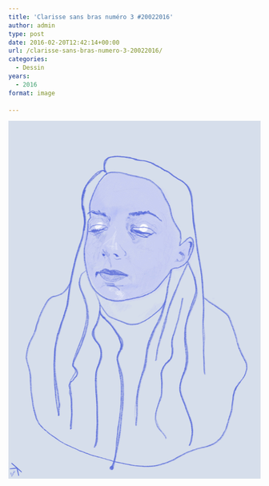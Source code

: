 ```yaml
---
title: 'Clarisse sans bras numéro 3 #20022016'
author: admin
type: post
date: 2016-02-20T12:42:14+00:00
url: /clarisse-sans-bras-numero-3-20022016/
categories:
  - Dessin
years:
  - 2016
format: image

---
```

![Clarisse sans bras numéro 3 #20022016](./img_0268.jpg)
